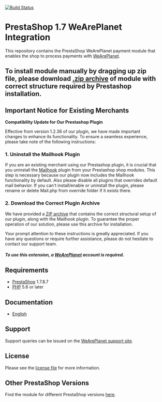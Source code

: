 [![Build Status](https://travis-ci.org/weareplanet/prestashop-1.7.svg?branch=master)](https://travis-ci.org/weareplanet/prestashop-1.7)



# PrestaShop 1.7 WeArePlanet Integration
This repository contains the PrestaShop WeArePlanet payment module that enables the shop to process payments with [WeArePlanet](https://www.weareplanet.com/).

## To install module manually by dragging up zip file, please download [.zip archive](https://plugin-documentation.weareplanet.com/weareplanet/prestashop-1.7/1.2.44/weareplanet.zip) of module with correct structure required by Prestashop installation.

## Important Notice for Existing Merchants

**Compatibility Update for Our Prestashop Plugin**

Effective from version 1.2.36 of our plugin, we have made important changes to enhance its functionality. To ensure a seamless experience, please take note of the following instructions:

### 1. Uninstall the Mailhook Plugin

If you are an existing merchant using our Prestashop plugin, it is crucial that you uninstall the [Mailhook](https://github.com/wallee-payment/prestashop-mailhook) plugin from your Prestashop shop modules. This step is necessary because our plugin now includes the Mailhook functionality by default. 
Also please disable all plugins that overrides default mail behavior. If you can't install/enable or uninstall the plugin, please rename or delete Mail.php from override folder if it exists there.

### 2. Download the Correct Plugin Archive

We have provided a [ZIP archive](#WalleeDocPath(/weareplanet.zip)) that contains the correct structural setup of our plugin, along with the Mailhook plugin. To guarantee the proper operation of our solution, please use this archive for installation.

Your prompt attention to these instructions is greatly appreciated. If you have any questions or require further assistance, please do not hesitate to contact our support team.


##### To use this extension, a [WeArePlanet](https://www.weareplanet.com/contact/sales) account is required.

## Requirements

* [PrestaShop](https://www.prestashop.com/) 1.7.8.7
* [PHP](http://php.net/) 5.6 or later

## Documentation

* [English](https://plugin-documentation.weareplanet.com/weareplanet/prestashop-1.7/1.2.44/docs/en/documentation.html)

## Support

Support queries can be issued on the [WeArePlanet support site](https://paymentshub.weareplanet.com/space/select?target=/support).

## License

Please see the [license file](https://github.com/weareplanet/prestashop-1.7/blob/1.2.44/LICENSE) for more information.

## Other PrestaShop Versions

Find the module for different PrestaShop versions [here](../../../prestashop).

